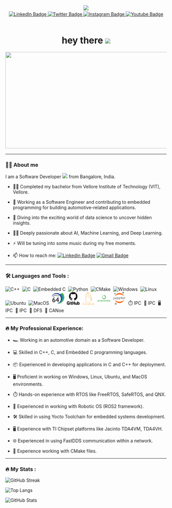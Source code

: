 <div id="header" align="center">
  <img src="https://media.giphy.com/media/M9gbBd9nbDrOTu1Mqx/giphy.gif" width="100"/>
</div>

<div id="badges" align='center'>
  <a href="https://in.linkedin.com/in/syed-afroz-w-6a89a8181">
    <img src="https://img.shields.io/badge/LinkedIn-blue?style=for-the-badge&logo=linkedin&logoColor=white" alt="LinkedIn Badge"/>
  </a>
  <a href="https://x.com/SyedAfr30032015?t=rvmD-GKeWDpVdWdd5riO1g&s=09">
    <img src="https://img.shields.io/badge/x-black?style=for-the-badge&logo=X&logoColor=white" alt="Twitter Badge"/>
  </a>
  <a href="https://instagram.com/syed_afroz_w?igshid=OGQ5ZDc2ODk2ZA==">
    <img src="https://img.shields.io/badge/Instagram-orange?style=for-the-badge&logo=instagram&logoColor=white" alt="Instagram Badge"/>
  </a>
  <a href="https://www.youtube.com/channel/UCldsCsope3odjnWDyfQ0nAA">
    <img src="https://img.shields.io/badge/YouTube-red?style=for-the-badge&logo=youtube&logoColor=white" alt="Youtube Badge"/>
  </a>
</div>

<div id="badges" align="center">
  <img src="https://komarev.com/ghpvc/?username=ysyedafrozw&style=flat-square&color=blue" alt=""/>
</div>  

<h1 align="center">
  hey there <img src="https://media.giphy.com/media/hvRJCLFzcasrR4ia7z/giphy.gif" width="30px"/>
</h1>

<div align="center">
  <img src="https://media.giphy.com/media/dWesBcTLavkZuG35MI/giphy.gif" width="600" height="300"/>
</div>

---

### :man_technologist: About me

I am a Software Developer <img src="https://media.giphy.com/media/WUlplcMpOCEmTGBtBW/giphy.gif" width="30"> from Bangalore, India.

- :man_student: Completed my bachelor from Vellore Institute of Technology (VIT), Vellore.

- :telescope: Working as a Software Engineer and contributing to embedded programming for building automotive-related applications.

- :seedling: Diving into the exciting world of data science to uncover hidden insights.

- :man_technologist: Deeply passionate about AI, Machine Learning, and Deep Learning.

- :zap: Will be tuning into some music during my free moments.

- :mailbox: How to reach me: [![Linkedin Badge](https://img.shields.io/badge/-LinkedIn-blue?style=flat&logo=Linkedin&logoColor=white)](https://in.linkedin.com/in/syed-afroz-w-6a89a8181) [![Gmail Badge](https://img.shields.io/badge/-Gmail-red?style=flat&logo=Gmail&logoColor=white)](mailto:syedafrozw@gmail.com)

---

### :hammer_and_wrench: Languages and Tools :

<div>
  <img src="https://cdn.jsdelivr.net/gh/devicons/devicon/icons/cplusplus/cplusplus-original.svg" title="C++" alt="C++" width="40" height="40"/>&nbsp;
  <img src="https://cdn.jsdelivr.net/gh/devicons/devicon/icons/c/c-original.svg" title="C" alt="C" width="40" height="40"/>&nbsp;
  <img src="https://cdn.jsdelivr.net/gh/devicons/devicon/icons/embeddedc/embeddedc-original.svg" title="Embedded C" alt="Embedded C" width="40" height="40"/>&nbsp;
  <img src="https://cdn.jsdelivr.net/gh/devicons/devicon/icons/python/python-original.svg" title="Python" alt="Python" width="40" height="40"/>&nbsp;
  <img src="https://cdn.jsdelivr.net/gh/devicons/devicon/icons/cmake/cmake-original.svg" title="CMake" alt="CMake" width="40" height="40"/>&nbsp;
  <img src="https://cdn.jsdelivr.net/gh/devicons/devicon/icons/windows8/windows8-original.svg" title="Windows" alt="Windows" width="40" height="40"/>&nbsp;
  <img src="https://cdn.jsdelivr.net/gh/devicons/devicon/icons/linux/linux-original.svg" title="Linux" alt="Linux" width="40" height="40"/>&nbsp;
  <img src="https://cdn.jsdelivr.net/gh/devicons/devicon/icons/ubuntu/ubuntu-plain.svg" title="Ubuntu" alt="Ubuntu" width="40" height="40"/>&nbsp;
  <img src="https://cdn.jsdelivr.net/gh/devicons/devicon/icons/apple/apple-original.svg" title="MacOS" alt="MacOS" width="40" height="40"/>&nbsp;
  <img src="https://github.com/devicons/devicon/blob/master/icons/aarch64/aarch64-original.svg" title="Aarch64" alt="Aarch64" width="40" height="40"/>&nbsp;
  <img src="https://github.com/devicons/devicon/blob/master/icons/github/github-original-wordmark.svg"  title="GitHub" alt="GitHub" width="40" height="40"/>&nbsp;
  <img src="https://github.com/devicons/devicon/blob/v2.16.0/icons/homebrew/homebrew-line-wordmark.svg" title=“HomeBrew alt=“HomeBrew width="40" height="40"/>&nbsp;
  <img src="https://github.com/devicons/devicon/blob/master/icons/anaconda/anaconda-original-wordmark.svg" title="Anaconda" alt="Anaconda" width="40" height="40"/>&nbsp;
  <img src="https://github.com/devicons/devicon/blob/master/icons/jupyter/jupyter-original-wordmark.svg" title="Jupyter" alt="Jupyter" width="40" height="40"/>&nbsp;
  <span title="RTOS">⏱️ IPC</span>&nbsp;
  <span title="QNX">🤖 IPC</span>&nbsp;
  <span title="Yocto">🖥️ IPC</span>&nbsp;
  <span title="IPC Communication">📡 IPC</span>&nbsp; <!-- Text label for IPC -->
  <span title="Distributed File System">📁 DFS</span>&nbsp; <!-- Text label for DFS -->
  <span title="CANoe">🚗 CANoe</span>&nbsp; <!-- Text label for CANoe -->
</div>

---

### :fire: My Professional Experience:

- 🏎️ Working in an automotive domain as a Software Developer.

- 💻 Skilled in C++, C, and Embedded C programming languages.

- 📦 Experienced in developing applications in C and C++ for deployment.

- 🖥️ Proficient in working on Windows, Linux, Ubuntu, and MacOS environments.

- ⏱️ Hands-on experience with RTOS like FreeRTOS, SafeRTOS, and QNX.

- 🤖 Experienced in working with Robotic OS (ROS2 framework).

- 🛠️ Skilled in using Yocto Toolchain for embedded systems development.

- 🖥️ Experience with TI Chipset platforms like Jacinto TDA4VM, TDA4VH.

- 🌐 Experienced in using FastDDS communication within a network.

- 📂 Experience working with CMake files.

---

### :fire: My Stats :

![GitHub Streak](http://github-readme-streak-stats.herokuapp.com?user=syedafrozw&theme=dark&background=000000)

![Top Langs](https://github-readme-stats.vercel.app/api/top-langs/?username=syedafrozw&layout=compact&theme=vision-friendly-dark)

![GitHub Stats](https://github-readme-stats.vercel.app/api?username=syedafrozw&show_icons=true&theme=vision-friendly-dark)

